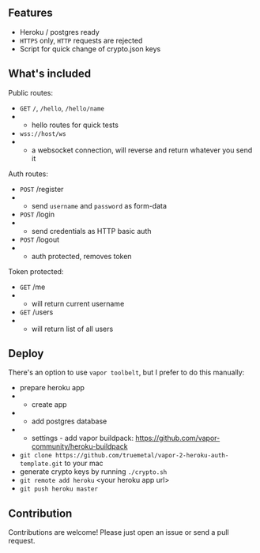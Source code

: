 ## Features

* Heroku / postgres ready
* `HTTPS` only, `HTTP` requests are rejected
* Script for quick change of crypto.json keys

## What's included

Public routes:

* `GET` `/`, `/hello`, `/hello/name`
* * hello routes for quick tests
* `wss://host/ws`
* * a websocket connection, will reverse and return whatever you send it

Auth routes:

* `POST` /register 
* * send `username` and `password` as form-data
* `POST` /login 
* * send credentials as HTTP basic auth
* `POST` /logout
* * auth protected, removes token

Token protected:

* `GET` /me 
* * will return current username
* `GET` /users
* * will return list of all users

## Deploy

There's an option to use `vapor toolbelt`, but I prefer to do this manually:

* prepare heroku app
* * create app
* * add postgres database
* * settings - add vapor buildpack: https://github.com/vapor-community/heroku-buildpack
* `git clone https://github.com/truemetal/vapor-2-heroku-auth-template.git` to your mac
* generate crypto keys by running `./crypto.sh`
* `git remote add heroku` \<your heroku app url\> 
* `git push heroku master`

## Contribution

Contributions are welcome! Please just open an issue or send a pull request.
